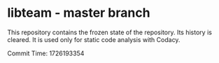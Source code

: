 # libteam - master branch

This repository contains the frozen state of the repository.
Its history is cleared. It is used only for static code
analysis with Codacy.

Commit Time: 1726193354